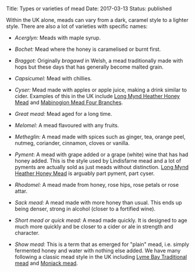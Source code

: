 Title: Types or varieties of mead
Date: 2017-03-13
Status: published

Within the UK alone, meads can vary from a dark, caramel style to a lighter 
style. There are also a lot of varieties with specific names:

* *Acerglyn:* Meads with maple syrup.

* *Bochet:* Mead where the honey is caramelised or burnt first.

* *Braggot:* Originally *bragawd* in Welsh, a mead traditionally made with 
hops but these days that has generally become malted grain.

* *Capsicumel:* Mead with chillies.

* *Cyser:* Mead made with apples or apple juice, making a drink similar to 
cider. Examples of this in the UK include [Long Mynd Heather Honey Mead](/long-mynd-heather-honey-mead)
and [Mabinogion Mead Four Branches](/mabinogion-mead-four-branches).

* *Great mead:* Mead aged for a long time.

* *Melomel:* A mead flavoured with any fruits.

* *Metheglin:* A mead made with spices such as ginger, tea, orange peel,
  nutmeg, coriander, cinnamon, cloves or vanilla.

* *Pyment*: A mead with grape added or a grape (white) wine that has had 
honey added. This is the style used by Lindisfarne mead and a lot of pyments
are actually sold as just meads without distinction. 
[Long Mynd Heather Honey Mead](/long-mynd-heather-honey-mead) is arguably
part pyment, part cyser.

* *Rhodomel:* A mead made from honey, rose hips, rose petals or rose attar.

* *Sack mead:* A mead made with more honey than usual. This ends up being 
denser, strong in alcohol (closer to a fortified wine).

* *Short mead or quick mead:* A mead made quickly. It is designed to age 
much more quickly and be closer to a cider or ale in strength and character.

* *Show mead:* This is a term that as emerged for "plain" mead, i.e. simply 
fermented honey and water with nothing else added. We have many following a
classic mead style in the UK including
[Lyme Bay Traditional mead](/lyme-bay-tradtional) and
[Moniack mead](/moniack-mead).
